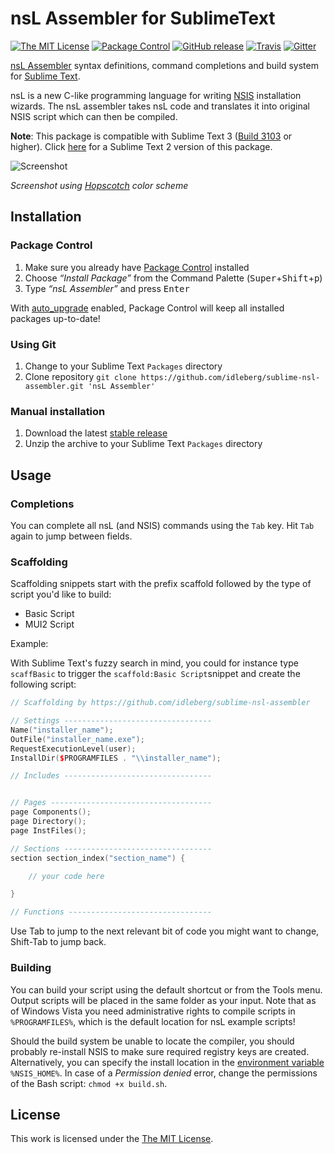 # nsL Assembler for SublimeText

[![The MIT License](https://img.shields.io/badge/license-MIT-orange.svg?style=flat-square)](http://opensource.org/licenses/MIT)
[![Package Control](https://packagecontrol.herokuapp.com/downloads/nsL%20Assembler.svg?style=flat-square)](https://packagecontrol.io/packages/nsL%20Assembler)
[![GitHub release](https://img.shields.io/github/release/idleberg/sublime-nsl-assembler.svg?style=flat-square)](https://github.com/idleberg/sublime-nsl-assembler/releases)
[![Travis](https://img.shields.io/travis/idleberg/sublime-nsl-assembler.svg?style=flat-square)](https://travis-ci.org/idleberg/sublime-nsl-assembler)
[![Gitter](https://img.shields.io/badge/chat-Gitter-ed1965.svg?style=flat-square)](https://gitter.im/NSIS-Dev/SublimeText)

[nsL Assembler](http://sourceforge.net/projects/nslassembler/) syntax definitions, command completions and build system for [Sublime Text](http://www.sublimetext.com/).

nsL is a new C-like programming language for writing [NSIS](http://nsis.sourceforge.net) installation wizards. The nsL assembler takes nsL code and translates it into original NSIS script which can then be compiled.

**Note**: This package is compatible with Sublime Text 3 ([Build 3103](http://www.sublimetext.com/blog/articles/sublime-text-3-build-3103) or higher). Click [here](https://github.com/idleberg/sublime-nsl-assembler/tree/subl2) for a Sublime Text 2 version of this package.

![Screenshot](https://raw.github.com/idleberg/sublime-nsl-assembler/master/screenshot.png)

*Screenshot using [Hopscotch](https://github.com/idleberg/Hopscotch) color scheme*

## Installation

### Package Control

1. Make sure you already have [Package Control](https://packagecontrol.io/) installed
2. Choose *“Install Package”* from the Command Palette (<kbd>Super</kbd>+<kbd>Shift</kbd>+<kbd>p</kbd>)
3. Type *“nsL Assembler”* and press <kbd>Enter</kbd>

With [auto_upgrade](http://wbond.net/sublime_packages/package_control/settings/) enabled, Package Control will keep all installed packages up-to-date!

### Using Git

1. Change to your Sublime Text `Packages` directory
2. Clone repository `git clone https://github.com/idleberg/sublime-nsl-assembler.git 'nsL Assembler'`

### Manual installation

1. Download the latest [stable release](https://github.com/idleberg/sublime-nsl-assembler/releases)
2. Unzip the archive to your Sublime Text `Packages` directory

## Usage

### Completions

You can complete all nsL (and NSIS) commands using the `Tab` key. Hit `Tab` again to jump between fields.

### Scaffolding

Scaffolding snippets start with the prefix scaffold followed by the type of script you'd like to build:

* Basic Script
* MUI2 Script

Example:

With Sublime Text's fuzzy search in mind, you could for instance type `scaffBasic` to trigger the `scaffold:Basic Script`snippet and create the following script:

```cpp
// Scaffolding by https://github.com/idleberg/sublime-nsl-assembler

// Settings ---------------------------------
Name("installer_name");
OutFile("installer_name.exe");
RequestExecutionLevel(user);
InstallDir($PROGRAMFILES . "\\installer_name");

// Includes ---------------------------------


// Pages ------------------------------------
page Components();
page Directory();
page InstFiles();

// Sections ---------------------------------
section section_index("section_name") {

	// your code here

}

// Functions --------------------------------
```

Use Tab to jump to the next relevant bit of code you might want to change, Shift-Tab to jump back.

### Building

You can build your script using the default shortcut or from the Tools menu. Output scripts will be placed in the same folder as your input. Note that as of Windows Vista you need administrative rights to compile scripts in `%PROGRAMFILES%`, which is the default location for nsL example scripts!

Should the build system be unable to locate the compiler, you should probably re-install NSIS to make sure required registry keys are created. Alternatively, you can specify the install location in the [environment variable](http://superuser.com/a/284351/195953) `%NSIS_HOME%`. In case of a *Permission denied* error, change the permissions of the Bash script: `chmod +x build.sh`.

## License

This work is licensed under the [The MIT License](LICENSE).
